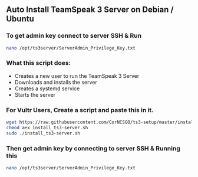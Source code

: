 
## Auto Install TeamSpeak 3 Server on Debian / Ubuntu
### To get admin key connect to server SSH & Run
```bash
nano /opt/ts3server/ServerAdmin_Privilege_Key.txt
```
### What this script does:
- Creates a new user to run the TeamSpeak 3 Server
- Downloads and installs the server
- Creates a systemd service
- Starts the server
### For Vultr Users, Create a script and paste this in it.
```bash
wget https://raw.githubusercontent.com/CorNCSGO/ts3-setup/master/install_ts3-server.sh
chmod a+x install_ts3-server.sh
sudo ./install_ts3-server.sh
```
### Then get admin key by connecting to server SSH & Running this
```bash
nano /opt/ts3server/ServerAdmin_Privilege_Key.txt
```
